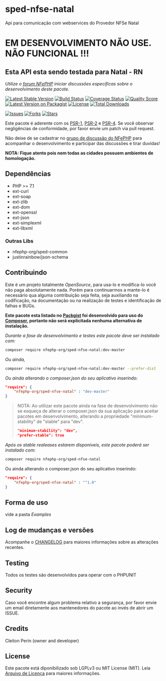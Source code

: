 # sped-nfse-natal

Api para comunicação com webservices do Provedor NFSe Natal

# EM DESENVOLVIMENTO NÃO USE. NÃO FUNCIONAL !!!

## Esta API esta sendo testada para Natal - RN

*Utilize o [forum NFePHP](https://groups.google.com/forum/#!forum/nfephp) iniciar discussões especificas sobre o desenvolvimento deste pacote.*


[![Latest Stable Version][ico-stable]][link-packagist]
[![Build Status][ico-travis]][link-travis]
[![Coverage Status][ico-scrutinizer]][link-scrutinizer]
[![Quality Score][ico-code-quality]][link-code-quality]
[![Latest Version on Packagist][ico-version]][link-packagist]
[![License][ico-license]][link-packagist]
[![Total Downloads][ico-downloads]][link-downloads]

[![Issues][ico-issues]][link-issues]
[![Forks][ico-forks]][link-forks]
[![Stars][ico-stars]][link-stars]

Este pacote é aderente com os [PSR-1], [PSR-2] e [PSR-4]. Se você observar negligências de conformidade, por favor envie um patch via pull request.

[PSR-1]: https://github.com/php-fig/fig-standards/blob/master/accepted/PSR-1-basic-coding-standard.md
[PSR-2]: https://github.com/php-fig/fig-standards/blob/master/accepted/PSR-2-coding-style-guide.md
[PSR-4]: https://github.com/php-fig/fig-standards/blob/master/accepted/PSR-4-autoloader.md

Não deixe de se cadastrar no [grupo de discussão do NFePHP](http://groups.google.com/group/nfephp) para acompanhar o desenvolvimento e participar das discussões e tirar duvidas!

**NOTA: Fique atento pois nem todas as cidades possuem ambientes de homologação.**

## Dependências

- PHP >= 7.1
- ext-curl
- ext-soap
- ext-zlib
- ext-dom
- ext-openssl
- ext-json
- ext-simplexml
- ext-libxml

### Outras Libs

- nfephp-org/sped-common
- justinrainbow/json-schema

## Contribuindo
Este é um projeto totalmente *OpenSource*, para usa-lo e modifica-lo você não paga absolutamente nada. Porém para continuarmos a mante-lo é necessário qua alguma contribuição seja feita, seja auxiliando na codificação, na documentação ou na realização de testes e identificação de falhas e BUGs.

**Este pacote esta listado no [Packgist](https://packagist.org/) foi desenvolvido para uso do [Composer](https://getcomposer.org/), portanto não será explicitada nenhuma alternativa de instalação.**

*Durante a fase de desenvolvimento e testes este pacote deve ser instalado com:*
```bash
composer require nfephp-org/sped-nfse-natal:dev-master
```

*Ou ainda,*
```bash
composer require nfephp-org/sped-nfse-natal:dev-master --prefer-dist
```

*Ou ainda alterando o composer.json do seu aplicativo inserindo:*
```json
"require": {
    "nfephp-org/sped-nfse-natal" : "dev-master"
}
```

> NOTA: Ao utilizar este pacote ainda na fase de desenvolvimento não se esqueça de alterar o composer.json da sua aplicação para aceitar pacotes em desenvolvimento, alterando a propriedade "minimum-stability" de "stable" para "dev".
> ```json
> "minimum-stability": "dev",
> "prefer-stable": true
> ```

*Após os stable realeases estarem disponíveis, este pacote poderá ser instalado com:*
```bash
composer require nfephp-org/sped-nfse-natal
```
Ou ainda alterando o composer.json do seu aplicativo inserindo:
```json
"require": {
    "nfephp-org/sped-nfse-natal" : "^1.0"
}
```

## Forma de uso
vide a pasta *Examples*

## Log de mudanças e versões
Acompanhe o [CHANGELOG](CHANGELOG.md) para maiores informações sobre as alterações recentes.

## Testing

Todos os testes são desenvolvidos para operar com o PHPUNIT

## Security

Caso você encontre algum problema relativo a segurança, por favor envie um email diretamente aos mantenedores do pacote ao invés de abrir um ISSUE.

## Credits

Cleiton Perin (owner and developer)

## License

Este pacote está diponibilizado sob LGPLv3 ou MIT License (MIT). Leia  [Arquivo de Licença](LICENSE.md) para maiores informações.


[ico-stable]: https://poser.pugx.org/nfephp-org/sped-nfse-natal/version
[ico-stars]: https://img.shields.io/github/stars/nfephp-org/sped-nfse-natal.svg?style=flat-square
[ico-forks]: https://img.shields.io/github/forks/nfephp-org/sped-nfse-natal.svg?style=flat-square
[ico-issues]: https://img.shields.io/github/issues/nfephp-org/sped-nfse-natal.svg?style=flat-square
[ico-travis]: https://img.shields.io/travis/nfephp-org/sped-nfse-natal/master.svg?style=flat-square
[ico-scrutinizer]: https://img.shields.io/scrutinizer/coverage/g/nfephp-org/sped-nfse-natal.svg?style=flat-square
[ico-code-quality]: https://img.shields.io/scrutinizer/g/nfephp-org/sped-nfse-natal.svg?style=flat-square
[ico-downloads]: https://img.shields.io/packagist/dt/nfephp-org/sped-nfse-natal.svg?style=flat-square
[ico-version]: https://img.shields.io/packagist/v/nfephp-org/sped-nfse-natal.svg?style=flat-square
[ico-license]: https://poser.pugx.org/nfephp-org/nfephp/license.svg?style=flat-square
[ico-gitter]: https://img.shields.io/badge/GITTER-4%20users%20online-green.svg?style=flat-square

[link-packagist]: https://packagist.org/packages/nfephp-org/sped-nfse-natal
[link-travis]: https://travis-ci.org/nfephp-org/sped-nfse-natal
[link-scrutinizer]: https://scrutinizer-ci.com/g/nfephp-org/sped-nfse-natal/code-structure
[link-code-quality]: https://scrutinizer-ci.com/g/nfephp-org/sped-nfse-natal
[link-downloads]: https://packagist.org/packages/nfephp-org/sped-nfse-natal
[link-author]: https://github.com/nfephp-org
[link-issues]: https://github.com/nfephp-org/sped-nfse-natal/issues
[link-forks]: https://github.com/nfephp-org/sped-nfse-natal/network
[link-stars]: https://github.com/nfephp-org/sped-nfse-natal/stargazers
[link-gitter]: https://gitter.im/nfephp-org/sped-nfse-natal?utm_source=badge&utm_medium=badge&utm_campaign=pr-badge&utm_content=badge